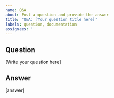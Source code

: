 ```yaml
---
name: Q&A
about: Post a question and provide the answer
title: "Q&A: [Your question title here]"
labels: question, documentation
assignees: ''
---
```


## Question
[Write your question here]

## Answer
[answer]
